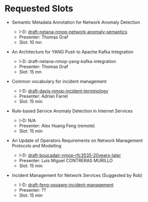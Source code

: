 # Requested Slots

* Semantic Metadata Annotation for Network Anomaly Detection
   - I-D: [draft-netana-nmop-network-anomaly-semantics](https://datatracker.ietf.org/doc/draft-netana-nmop-network-anomaly-semantics/)
   - Presenter: Thomas Graf
   - Slot: 10 mn

* An Architecture for YANG Push to Apache Kafka Integration
   - I-D: draft-netana-nmop-yang-kafka-integration
   - Presenter: Thomas Graf
   - Slot: 15 mn

* Common vocabulary for incident management
   - I-D: [draft-davis-nmop-incident-terminology](https://datatracker.ietf.org/doc/draft-davis-nmop-incident-terminology/)
   - Presenter: Adrian Farrel
   - Slot: 15 min

* Rule-based Service Anomaly Detection in Internet Services
   - I-D: N/A
   - Presenter: Alex Huang Feng (remote)
   - Slot: 15 min

* An Update of Operators Requirements on Network Management Protocols and Modelling
   - I-D: [draft-boucadair-nmop-rfc3535-20years-later](https://datatracker.ietf.org/doc/draft-boucadair-nmop-rfc3535-20years-later/)
   - Presenter: Luis Miguel CONTRERAS MURILLO
   - Slot: 15 min

* Incident Management for Network Services (Suggested by Rob)
   - I-D: [draft-feng-opsawg-incident-management](https://datatracker.ietf.org/doc/draft-feng-opsawg-incident-management/)
   - Presenter: ??
   - Slot: 15 min
